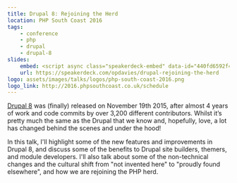 ```yaml
---
title: Drupal 8: Rejoining the Herd
location: PHP South Coast 2016
tags:
    - conference
    - php
    - drupal
    - drupal-8
slides:
    embed: <script async class="speakerdeck-embed" data-id="440fd6592f474741bc606c96bc32c104" data-ratio="1.37081659973226" src="//speakerdeck.com/assets/embed.js"></script>
    url: https://speakerdeck.com/opdavies/drupal-rejoining-the-herd
logo: assets/images/talks/logos/php-south-coast-2016.png
logo_link: http://2016.phpsouthcoast.co.uk/schedule
---
```

[Drupal 8][0] was (finally) released on November 19th 2015, after almost 4 years of work and code commits by over 3,200 different contributors. Whilst it’s pretty much the same as the Drupal that we know and, hopefully, love, a lot has changed behind the scenes and under the hood!

In this talk, I'll highlight some of the new features and improvements in Drupal 8, and discuss some of the benefits to Drupal site builders, themers, and module developers. I'll also talk about some of the non-technical changes and the cultural shift from "not invented here" to "proudly found elsewhere", and how we are rejoining the PHP herd.

[0]: https://www.drupal.org/8
